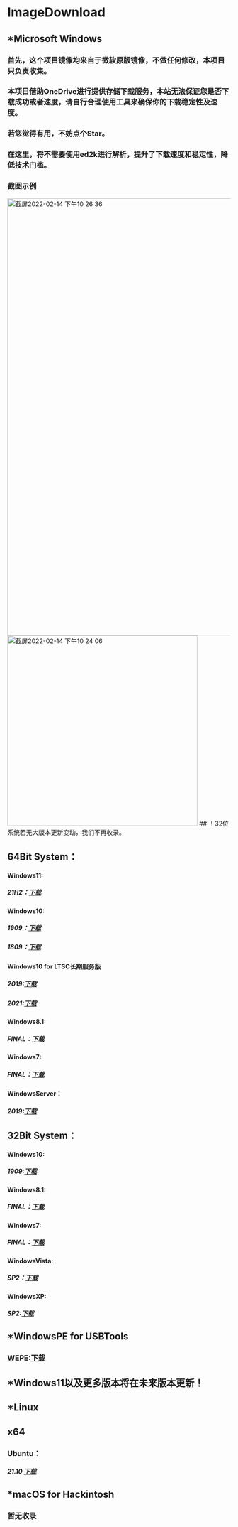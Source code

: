 # ImageDownload 
## *Microsoft Windows
### 首先，这个项目镜像均来自于微软原版镜像，不做任何修改，本项目只负责收集。
### 本项目借助OneDrive进行提供存储下载服务，本站无法保证您是否下载成功或者速度，请自行合理使用工具来确保你的下载稳定性及速度。
### 若您觉得有用，不妨点个Star。
### 在这里，将不需要使用ed2k进行解析，提升了下载速度和稳定性，降低技术门槛。
### 截图示例
<img width="984" alt="截屏2022-02-14 下午10 26 36" src="https://user-images.githubusercontent.com/91834755/153882653-fd46f64d-cf0f-49b0-8fd2-6d2c05af0d67.png">
<img width="429" alt="截屏2022-02-14 下午10 24 06" src="https://user-images.githubusercontent.com/91834755/153882676-a68c2ef5-2a37-4231-bae7-5adcc0f31df8.png">
## ！32位系统若无大版本更新变动，我们不再收录。

## 64Bit System：
#### Windows11:
##### 21H2：[下载](https://xwthv-my.sharepoint.com/:u:/r/personal/xelon_xwthv_onmicrosoft_com/Documents/System%20image/Windows/64Bit%20System/Windows11%2021H2%20x64.iso?csf=1&web=1&e=uwGnRc)
#### Windows10: 
##### 1909：[下载](https://xwthv-my.sharepoint.com/:u:/g/personal/xelon_xwthv_onmicrosoft_com/EbCPhBlgbRVGqdjW9cirw3gBKXfACpJRNL1f4A2wXSMDkA?e=n5eVkT) 
##### 1809：[下载](https://xwthv-my.sharepoint.com/:u:/r/personal/xelon_xwthv_onmicrosoft_com/Documents/System%20image/Windows/64Bit%20System/Windows10%201809%20x64.iso?csf=1&web=1&e=1hBGCV)
#### Windows10 for LTSC长期服务版
##### 2019:[下载](https://xwthv-my.sharepoint.com/:u:/r/personal/xelon_xwthv_onmicrosoft_com/Documents/System%20image/Windows/64Bit%20System/Windows10%20LTSC%202019%20x64.iso?csf=1&web=1&e=cLIVwK)
##### 2021:[下载](https://xwthv-my.sharepoint.com/:u:/r/personal/xelon_xwthv_onmicrosoft_com/Documents/System%20image/Windows/64Bit%20System/Windows10%20LTSC%202021%20x64.ISO?csf=1&web=1&e=H9onJd)
#### Windows8.1:
##### FINAL：[下载](https://xwthv-my.sharepoint.com/:u:/g/personal/xelon_xwthv_onmicrosoft_com/EQgIvn9C4bhFnLNoLQzJUcUBb5juwwwRSQUfAagrE6i6XQ?e=M8u5xj)
#### Windows7:
##### FINAL：[下载](https://xwthv-my.sharepoint.com/:u:/g/personal/xelon_xwthv_onmicrosoft_com/EZ2vWG58LdZGrdcGfYyw23cBb8lC5W3DtEt65MZRquHDmg?e=vmfF54)
#### WindowsServer：
##### 2019:[下载](https://xwthv-my.sharepoint.com/:u:/g/personal/xelon_xwthv_onmicrosoft_com/EX9XSN8ihVlFswxBU_hIQ4MB9vAkXNIDSc5cuNyd4Uz0Fg?e=sAe467)

## 32Bit System：
#### Windows10:
##### 1909:[下载](https://xwthv-my.sharepoint.com/:u:/g/personal/xelon_xwthv_onmicrosoft_com/EfJ8tXdd_ZBBqVcFIjtr7dsBKs47j5gwSxv9raIHPmJeJg?e=JPumMf)
#### Windows8.1:
##### FINAL：[下载](https://xwthv-my.sharepoint.com/:u:/g/personal/xelon_xwthv_onmicrosoft_com/EXHcgmlTLJ1LnvnUZH72QV8BcHqGfLJeX6kfE8I5LUIIOA?e=2hrhaf)
#### Windows7:
##### FINAL：[下载](https://xwthv-my.sharepoint.com/:u:/g/personal/xelon_xwthv_onmicrosoft_com/EROsK6vFZ35Hn8Usr6cdBL4BAL0TYUSOYZO5Dpv5ZnhHXA?e=v6D4ys)
#### WindowsVista:
##### SP2：[下载](https://xwthv-my.sharepoint.com/:u:/g/personal/xelon_xwthv_onmicrosoft_com/EQ0zgkuPbzFOkEC9G9IINA8Be1OUZBVyYKEOTAfKsLl4jw?e=SZrgPQ)
#### WindowsXP:
##### SP2:[下载](https://xwthv-my.sharepoint.com/:u:/g/personal/xelon_xwthv_onmicrosoft_com/EUdX-NY9_a5NgnbqFQ5IOgQBHPeZ5wwLg2h3mSwD10u3eA?e=KplhP8)

## *WindowsPE for USBTools
### WEPE:[下载](https://xwthv-my.sharepoint.com/:u:/g/personal/xelon_xwthv_onmicrosoft_com/EfE79-PyWRhNiE3EqaUzYPcB0ZN27F2GzKjH4Pxawm22mA?e=IXAZG1)

## *Windows11以及更多版本将在未来版本更新！

## *Linux 
## x64
### Ubuntu：
##### 21.10 [下载](https://xwthv-my.sharepoint.com/:u:/g/personal/xelon_xwthv_onmicrosoft_com/EQqT_DiTqwREmsV6UwIR7joBiYCo5fYifxZNWx266swepA?e=Ad6Wdj)

## *macOS for Hackintosh
### 暂无收录
